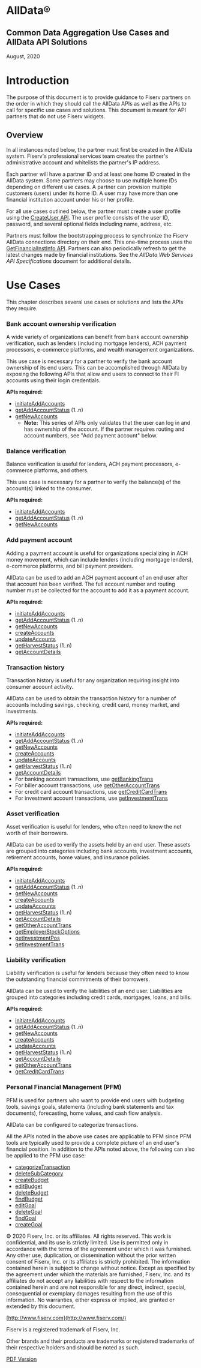 # AllData®

## Common Data Aggregation Use Cases and AllData API Solutions

August, 2020


# Introduction

The purpose of this document is to provide guidance to Fiserv partners on the order in which they should call the AllData APIs as well as the APIs to call for specific use cases and solutions. This document is meant for API partners that do not use Fiserv widgets.

## Overview

In all instances noted below, the partner must first be created in the AllData system. Fiserv&#39;s professional services team creates the partner&#39;s administrative account and whitelists the partner&#39;s IP address.

Each partner will have a partner ID and at least one home ID created in the AllData system. Some partners may choose to use multiple home IDs depending on different use cases. A partner can provision multiple customers (users) under its home ID. A user may have more than one financial institution account under his or her profile.

For all use cases outlined below, the partner must create a user profile using the [CreateUser API](../api/?type=post&path=/WealthManagementWeb/ws/UserMgmt/createUser). The user profile consists of the user ID, password, and several optional fields including name, address, etc.

Partners must follow the bootstrapping process to synchronize the Fiserv AllData connections directory on their end. This one-time process uses the [GetFinancialInstInfo API](../api/?type=post&path=/WealthManagementWeb/ws/SeedDataInq/getFinancialInstInfo). Partners can also periodically refresh to get the latest changes made by financial institutions. See the _AllData Web Services API Specifications_ document for additional details.

# Use Cases

This chapter describes several use cases or solutions and lists the APIs they require.

### Bank account ownership verification

A wide variety of organizations can benefit from bank account ownership verification, such as lenders (including mortgage lenders), ACH payment processors, e-commerce platforms, and wealth management organizations.

This use case is necessary for a partner to verify the bank account ownership of its end users. This can be accomplished through AllData by exposing the following APIs that allow end users to connect to their FI accounts using their login credentials.

**APIs required:**

- [initiateAddAccounts](../api/?type=post&path=/WealthManagementWeb/ws/AccountMgmt/initiateAddAccounts)
- [getAddAccountStatus](../api/?type=post&path=/WealthManagementWeb/ws/AccountMgmt/getAddAccountStatus) (1..n)
- [getNewAccounts](../api/?type=post&path=/WealthManagementWeb/ws/AccountMgmt/getNewAccounts)
    * **Note:** This series of APIs only validates that the user can log in and has ownership of the account. If the partner requires routing and account numbers, see &quot;Add payment account&quot; below.


### Balance verification

Balance verification is useful for lenders, ACH payment processors, e-commerce platforms, and others.

This use case is necessary for a partner to verify the balance(s) of the account(s) linked to the consumer.

**APIs required:**

- [initiateAddAccounts](../api/?type=post&path=/WealthManagementWeb/ws/AccountMgmt/initiateAddAccounts)
- [getAddAccountStatus](../api/?type=post&path=/WealthManagementWeb/ws/AccountMgmt/getAddAccountStatus) (1..n)
- [getNewAccounts](../api/?type=post&path=/WealthManagementWeb/ws/AccountMgmt/getNewAccounts)

### Add payment account

Adding a payment account is useful for organizations specializing in ACH money movement, which can include lenders (including mortgage lenders), e-commerce platforms, and bill payment providers.

AllData can be used to add an ACH payment account of an end user after that account has been verified. The full account number and routing number must be collected for the account to add it as a payment account.

**APIs required:**

- [initiateAddAccounts](../api/?type=post&path=/WealthManagementWeb/ws/AccountMgmt/initiateAddAccounts)
- [getAddAccountStatus](../api/?type=post&path=/WealthManagementWeb/ws/AccountMgmt/getAddAccountStatus) (1..n)
- [getNewAccounts](../api/?type=post&path=/WealthManagementWeb/ws/AccountMgmt/getNewAccounts)
- [createAccounts](../api/?type=post&path=/WealthManagementWeb/ws/AccountMgmt/createAccounts)
- [updateAccounts](../api/?type=post&path=/WealthManagementWeb/ws/HarvestAccountData/updateAccounts)
- [getHarvestStatus](../api/?type=post&path=/WealthManagementWeb/ws/HarvestAccountData/getHarvestStatus) (1..n)
- [getAccountDetails](../api/?type=post&path=/WealthManagementWeb/ws/AccountDataInq/getAccountDetails)


### Transaction history

Transaction history is useful for any organization requiring insight into consumer account activity.

AllData can be used to obtain the transaction history for a number of accounts including savings, checking, credit card, money market, and investments.

**APIs required:**

- [initiateAddAccounts](../api/?type=post&path=/WealthManagementWeb/ws/AccountMgmt/initiateAddAccounts)
- [getAddAccountStatus](../api/?type=post&path=/WealthManagementWeb/ws/AccountMgmt/getAddAccountStatus) (1..n)
- [getNewAccounts](../api/?type=post&path=/WealthManagementWeb/ws/AccountMgmt/getNewAccounts)
- [createAccounts](../api/?type=post&path=/WealthManagementWeb/ws/AccountMgmt/createAccounts)
- [updateAccounts](../api/?type=post&path=/WealthManagementWeb/ws/HarvestAccountData/updateAccounts)
- [getHarvestStatus](../api/?type=post&path=/WealthManagementWeb/ws/HarvestAccountData/getHarvestStatus) (1..n)
- [getAccountDetails](../api/?type=post&path=/WealthManagementWeb/ws/AccountDataInq/getAccountDetails)
- For banking account transactions, use [getBankingTrans](../api/?type=post&path=/WealthManagementWeb/ws/AccountDataInq/getBankingTrans)
- For biller account transactions, use [getOtherAccountTrans](../api/?type=post&path=/WealthManagementWeb/ws/AccountDataInq/getOtherAccountTrans)
- For credit card account transactions, use [getCreditCardTrans](../api/?type=post&path=/WealthManagementWeb/ws/AccountDataInq/getCreditCardTrans)
- For investment account transactions, use [getInvestmentTrans](../api/?type=post&path=/WealthManagementWeb/ws/AccountDataInq/getInvestmentTrans)

### Asset verification

Asset verification is useful for lenders, who often need to know the net worth of their borrowers.

AllData can be used to verify the assets held by an end user. These assets are grouped into categories including bank accounts, investment accounts, retirement accounts, home values, and insurance policies.

**APIs required:**

- [initiateAddAccounts](../api/?type=post&path=/WealthManagementWeb/ws/AccountMgmt/initiateAddAccounts)
- [getAddAccountStatus](../api/?type=post&path=/WealthManagementWeb/ws/AccountMgmt/getAddAccountStatus) (1..n)
- [getNewAccounts](../api/?type=post&path=/WealthManagementWeb/ws/AccountMgmt/getNewAccounts)
- [createAccounts](../api/?type=post&path=/WealthManagementWeb/ws/AccountMgmt/createAccounts)
- [updateAccounts](../api/?type=post&path=/WealthManagementWeb/ws/HarvestAccountData/updateAccounts)
- [getHarvestStatus](../api/?type=post&path=/WealthManagementWeb/ws/HarvestAccountData/getHarvestStatus) (1..n)
- [getAccountDetails](../api/?type=post&path=/WealthManagementWeb/ws/AccountDataInq/getAccountDetails)
- [getOtherAccountTrans](../api/?type=post&path=/WealthManagementWeb/ws/AccountDataInq/getOtherAccountTrans)
- [getEmployerStockOptions](../api/?type=post&path=/WealthManagementWeb/ws/AccountDataInq/getEmployerStockOptions)
- [getInvestmentPos](../api/?type=post&path=/WealthManagementWeb/ws/AccountDataInq/getInvestmentPos)
- [getInvestmentTrans](../api/?type=post&path=/WealthManagementWeb/ws/AccountDataInq/getInvestmentTrans)


### Liability verification

Liability verification is useful for lenders because they often need to know the outstanding financial commitments of their borrowers.

AllData can be used to verify the liabilities of an end user. Liabilities are grouped into categories including credit cards, mortgages, loans, and bills.

**APIs required:**

- [initiateAddAccounts](../api/?type=post&path=/WealthManagementWeb/ws/AccountMgmt/initiateAddAccounts)
- [getAddAccountStatus](../api/?type=post&path=/WealthManagementWeb/ws/AccountMgmt/getAddAccountStatus) (1..n)
- [getNewAccounts](../api/?type=post&path=/WealthManagementWeb/ws/AccountMgmt/getNewAccounts)
- [createAccounts](../api/?type=post&path=/WealthManagementWeb/ws/AccountMgmt/createAccounts)
- [updateAccounts](../api/?type=post&path=/WealthManagementWeb/ws/HarvestAccountData/updateAccounts)
- [getHarvestStatus](../api/?type=post&path=/WealthManagementWeb/ws/HarvestAccountData/getHarvestStatus) (1..n)
- [getAccountDetails](../api/?type=post&path=/WealthManagementWeb/ws/AccountDataInq/getAccountDetails)
- [getOtherAccountTrans](../api/?type=post&path=/WealthManagementWeb/ws/AccountDataInq/getOtherAccountTrans)
- [getCreditCardTrans](../api/?type=post&path=/WealthManagementWeb/ws/AccountDataInq/getCreditCardTrans)

### Personal Financial Management (PFM)

PFM is used for partners who want to provide end users with budgeting tools, savings goals, statements (including bank statements and tax documents), forecasting, home values, and cash flow analysis.

AllData can be configured to categorize transactions.

All the APIs noted in the above use cases are applicable to PFM since PFM tools are typically used to provide a complete picture of an end user&#39;s financial position. In addition to the APIs noted above, the following can also be applied to the PFM use case:

- [categorizeTransaction](../api/?type=post&path=/WealthManagementWeb/ws/TxnMgmt/categorizeTransaction)
- [deleteSubCategory](../api/?type=post&path=/WealthManagementWeb/ws/TxnMgmt/deleteSubcategory)
- [createBudget](../api/?type=post&path=/WealthManagementWeb/ws/BudgetMgmt/createBudget)
- [editBudget](../api/?type=post&path=/WealthManagementWeb/ws/BudgetMgmt/editBudget)
- [deleteBudget](../api/?type=post&path=/WealthManagementWeb/ws/BudgetMgmt/deleteBudget)
- [findBudget](../api/?type=post&path=/WealthManagementWeb/ws/BudgetMgmt/findBudget)
- [editGoal](../api/?type=post&path=/WealthManagementWeb/ws/GoalMgmt/editGoal)
- [deleteGoal](../api/?type=post&path=/WealthManagementWeb/ws/GoalMgmt/deleteGoal)
- [findGoal](../api/?type=post&path=/WealthManagementWeb/ws/GoalMgmt/findGoal)
- [createGoal](../api/?type=post&path=/WealthManagementWeb/ws/GoalMgmt/createGoal)

© 2020 Fiserv, Inc. or its affiliates. All rights reserved. This work is confidential, and its use is strictly limited. Use is permitted only in accordance with the terms of the agreement under which it was furnished. Any other use, duplication, or dissemination without the prior written consent of Fiserv, Inc. or its affiliates is strictly prohibited. The information contained herein is subject to change without notice. Except as specified by the agreement under which the materials are furnished, Fiserv, Inc. and its affiliates do not accept any liabilities with respect to the information contained herein and are not responsible for any direct, indirect, special, consequential or exemplary damages resulting from the use of this information. No warranties, either express or implied, are granted or extended by this document.

[http://www.fiserv.com](http://www.fiserv.com/)

Fiserv is a registered trademark of Fiserv, Inc.

Other brands and their products are trademarks or registered trademarks of their respective holders and should be noted as such.

[PDF Version](https://raw.githubusercontent.com/Fiserv/alldata/develop/docs/documentation/pdfs/Common%20Agg%20Use%20Cases.pdf)

